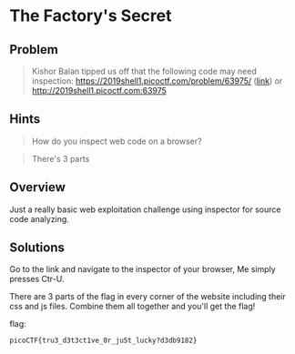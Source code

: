 # The Factory's Secret

## Problem
>  Kishor Balan tipped us off that the following code may need inspection: https://2019shell1.picoctf.com/problem/63975/ ([link](https://2019shell1.picoctf.com/problem/63975/)) or http://2019shell1.picoctf.com:63975

## Hints

> How do you inspect web code on a browser?

> There's 3 parts

## Overview

Just a really basic web exploitation challenge using inspector for source code analyzing.

## Solutions

Go to the link and navigate to the inspector of your browser, Me simply presses Ctr-U. 

There are 3 parts of the flag in every corner of the website including their css and js files. 
Combine them all together and you'll get the flag!

flag:
```
picoCTF{tru3_d3t3ct1ve_0r_ju5t_lucky?d3db9182}
```
